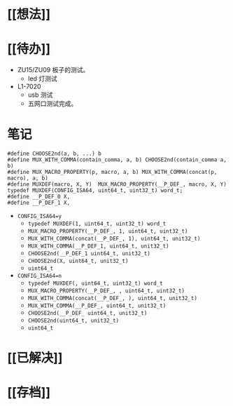 # [[想法]]

# [[待办]]
- ZU15/ZU09 板子的测试。
	- led 灯测试
- L1-7020
	- usb 测试
	- 五网口测试完成。
# 笔记
```
#define CHOOSE2nd(a, b, ...) b
#define MUX_WITH_COMMA(contain_comma, a, b) CHOOSE2nd(contain_comma a, b)
#define MUX_MACRO_PROPERTY(p, macro, a, b) MUX_WITH_COMMA(concat(p, macro), a, b)
#define MUXDEF(macro, X, Y)  MUX_MACRO_PROPERTY(__P_DEF_, macro, X, Y)
typedef MUXDEF(CONFIG_ISA64, uint64_t, uint32_t) word_t;
#define __P_DEF_0 X,
#define __P_DEF_1 X,
```
- `CONFIG_ISA64=y`
	- `typedef MUXDEF(1, uint64_t, uint32_t) word_t`
	- `MUX_MACRO_PROPERTY(__P_DEF_, 1, uint64_t, uint32_t)`
	- `MUX_WITH_COMMA(concat(__P_DEF_, 1), uint64_t, unit32_t)`
	- `MUX_WITH_COMMA(__P_DEF_1, uint64_t, unit32_t)`
	- `CHOOSE2nd(__P_DEF_1 uint64_t, unit32_t)`
	- `CHOOSE2nd(X, uint64_t, unit32_t)`
	- `uint64_t`
- `CONFIG_ISA64=n`
	- `typedef MUXDEF(, uint64_t, uint32_t) word_t`
	- `MUX_MACRO_PROPERTY(__P_DEF_, , uint64_t, uint32_t)`
	- `MUX_WITH_COMMA(concat(__P_DEF_, ), uint64_t, unit32_t)`
	- `MUX_WITH_COMMA(__P_DEF_, uint64_t, unit32_t)`
	- `CHOOSE2nd(__P_DEF_ uint64_t, unit32_t)`
	- `CHOOSE2nd(uint64_t, unit32_t)`
	- `uint64_t`
# [[已解决]]

# [[存档]]